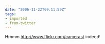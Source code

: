 ```yaml
---
date: "2006-11-22T09:11:59Z"
tags:
- imported
- from-twitter
---
```

Hmmm http://www.flickr.com/cameras/ indeed!
